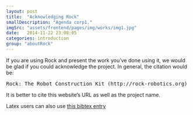 ```yaml
---
layout: post
title:  "Acknowledging Rock"
smallDescription: "Agenda corp1."
imgSrc: "assets/frontend/pages/img/works/img1.jpg"
date:   2014-11-22 23:08:05
categories: introduction
group: "aboutRock"
---
```

                  
If you are using Rock and present the work you’ve done using it, we would be
glad if you could acknowledge the project. In general, the citation would be:

<pre>Rock: The Robot Construction Kit (http://rock-robotics.org)</pre>

It is better to cite this website’s URL as well as the project name.

Latex users can also use <a href="rock.bib">this bibtex entry</a>



              
